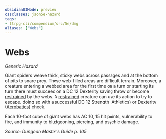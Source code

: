 ```yaml
---
obsidianUIMode: preview
cssclasses: json5e-hazard
tags:
- ttrpg-cli/compendium/src/5e/dmg
aliases: ["Webs"]
---
```

# Webs
*Generic Hazard*  

Giant spiders weave thick, sticky webs across passages and at the bottom of pits to snare prey. These web-filled areas are difficult terrain. Moreover, a creature entering a webbed area for the first time on a turn or starting its turn there must succeed on a DC 12 Dexterity saving throw or become [restrained](/CLI/conditions.md#Restrained) by the webs. A [restrained](/CLI/conditions.md#Restrained) creature can use its action to try to escape, doing so with a successful DC 12 Strength ([Athletics](/CLI/skills.md#Athletics)) or Dexterity ([Acrobatics](/CLI/skills.md#Acrobatics)) check.

Each 10-foot cube of giant webs has AC 10, 15 hit points, vulnerability to fire, and immunity to bludgeoning, piercing, and psychic damage.

*Source: Dungeon Master's Guide p. 105*